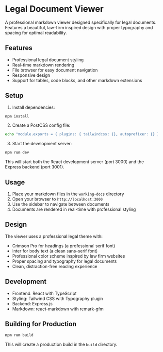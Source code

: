 # Legal Document Viewer

A professional markdown viewer designed specifically for legal documents. Features a beautiful, law-firm inspired design with proper typography and spacing for optimal readability.

## Features

- Professional legal document styling
- Real-time markdown rendering
- File browser for easy document navigation
- Responsive design
- Support for tables, code blocks, and other markdown extensions

## Setup

1. Install dependencies:
```bash
npm install
```

2. Create a PostCSS config file:
```bash
echo "module.exports = { plugins: { tailwindcss: {}, autoprefixer: {} } }" > postcss.config.js
```

3. Start the development server:
```bash
npm run dev
```

This will start both the React development server (port 3000) and the Express backend (port 3001).

## Usage

1. Place your markdown files in the `working-docs` directory
2. Open your browser to `http://localhost:3000`
3. Use the sidebar to navigate between documents
4. Documents are rendered in real-time with professional styling

## Design

The viewer uses a professional legal theme with:
- Crimson Pro for headings (a professional serif font)
- Inter for body text (a clean sans-serif font)
- Professional color scheme inspired by law firm websites
- Proper spacing and typography for legal documents
- Clean, distraction-free reading experience

## Development

- Frontend: React with TypeScript
- Styling: Tailwind CSS with Typography plugin
- Backend: Express.js
- Markdown: react-markdown with remark-gfm

## Building for Production

```bash
npm run build
```

This will create a production build in the `build` directory. 